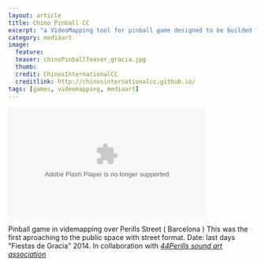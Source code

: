 ```yaml
---
layout: article
title: Chino Pinball CC 
excerpt: "a VideoMapping tool for pinball game designed to be builded for anyone anywhere"
category: mediaart
image: 
  feature: 
  teaser: chinoPinballTeaser_gracia.jpg
  thumb: 
  credit: ChinosInternationalCC
  creditlink: http://chinosinternationalcc.github.io/
tags: [games, videomapping, mediaart]
---
```


<object type="application/x-shockwave-flash" width="400" height="225" data="https://www.flickr.com/apps/video/stewart.swf" classid="clsid:D27CDB6E-AE6D-11cf-96B8-444553540000"><param name="flashvars" value="intl_lang=en-US&photo_secret=7ccc7da4b3&photo_id=14915641167&hd_default=false"></param><param name="movie" value="https://www.flickr.com/apps/video/stewart.swf"></param><param name="bgcolor" value="#000000"></param><param name="allowFullScreen" value="true"></param><embed type="application/x-shockwave-flash" src="https://www.flickr.com/apps/video/stewart.swf" bgcolor="#000000" allowfullscreen="true" flashvars="intl_lang=en-US&photo_secret=7ccc7da4b3&photo_id=14915641167&hd_default=false" width="400" height="225"></embed></object>


Pinball game in videmapping over Perills Street ( Barcelona )
This was the first aproaching to the public space with street format.
Date: last days "Fiestas de Gracia" 2014.
In collaboration with [*44Perills sound art association*](https://es-es.facebook.com/44Perills)


